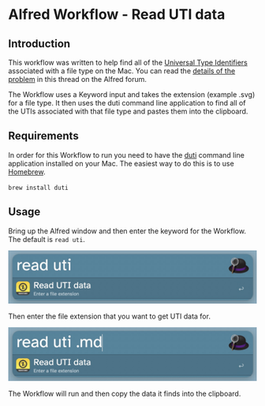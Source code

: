# Alfred Workflow - Read UTI data

## Introduction

This workflow was written to help find all of the [Universal Type Identifiers](https://developer.apple.com/documentation/uniformtypeidentifiers) associated with a file type on the Mac. You can read the [details of the problem](https://www.alfredforum.com/topic/20024-file-filter-wont-see-markdown-files-if-the-file-types-is-set/#comment-103460) in this thread on the Alfred forum. 

The Workflow uses a Keyword input and takes the extension (example .svg) for a file type. It then uses the duti command line application to find all of the UTIs associated with that file type and pastes them into the clipboard. 

## Requirements

In order for this Workflow to run you need to have the [duti](http://duti.org) command line application installed on your Mac. The easiest way to do this is to use [Homebrew](https://brew.sh).

`brew install duti` 

## Usage

Bring up the Alfred window and then enter the keyword for the Workflow. The default is `read uti`. 

![read UTI](read%20UTI.jpg)

Then enter the file extension that you want to get UTI data for.

![readUTI2](readUTI2.jpg)

The Workflow will run and then copy the data it finds into the clipboard. 


